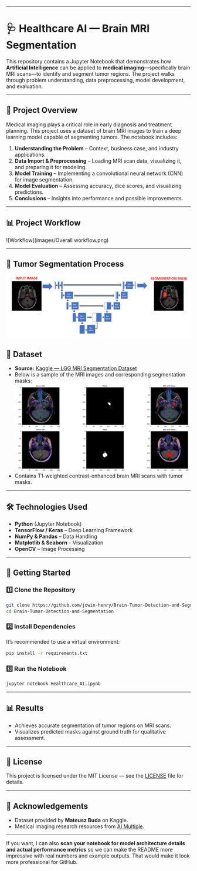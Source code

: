 
---

# 🩺 Healthcare AI — Brain MRI Segmentation

This repository contains a Jupyter Notebook that demonstrates how **Artificial Intelligence** can be applied to **medical imaging**—specifically brain MRI scans—to identify and segment tumor regions. The project walks through problem understanding, data preprocessing, model development, and evaluation.

---



## 📌 Project Overview

Medical imaging plays a critical role in early diagnosis and treatment planning. This project uses a dataset of brain MRI images to train a deep learning model capable of segmenting tumors.
The notebook includes:

1. **Understanding the Problem** – Context, business case, and industry applications.
2. **Data Import & Preprocessing** – Loading MRI scan data, visualizing it, and preparing it for modeling.
3. **Model Training** – Implementing a convolutional neural network (CNN) for image segmentation.
4. **Model Evaluation** – Assessing accuracy, dice scores, and visualizing predictions.
5. **Conclusions** – Insights into performance and possible improvements.

---
## 📊 Project Workflow

![Workflow](images/Overall workflow.png)

---

## 🧠 Tumor Segmentation Process

![Seg](images/segm.png)

## 📂 Dataset

* **Source:** [Kaggle — LGG MRI Segmentation Dataset](https://www.kaggle.com/mateuszbuda/lgg-mri-segmentation)
* Below is a sample of the MRI images and corresponding segmentation masks:
![MRI](images/dataset.png)
* Contains T1-weighted contrast-enhanced brain MRI scans with tumor masks.

---

## 🛠️ Technologies Used

* **Python** (Jupyter Notebook)
* **TensorFlow / Keras** – Deep Learning Framework
* **NumPy & Pandas** – Data Handling
* **Matplotlib & Seaborn** – Visualization
* **OpenCV** – Image Processing

---

## 🚀 Getting Started

### 1️⃣ Clone the Repository

```bash
git clone https://github.com/jowin-henry/Brain-Tumor-Detection-and-Segmentation.git
cd Brain-Tumor-Detection-and-Segmentation
```

### 2️⃣ Install Dependencies

It’s recommended to use a virtual environment:

```bash
pip install -r requirements.txt
```

### 3️⃣ Run the Notebook

```bash
jupyter notebook Healthcare_AI.ipynb
```

---

## 📊 Results

* Achieves accurate segmentation of tumor regions on MRI scans.
* Visualizes predicted masks against ground truth for qualitative assessment.

---

## 📜 License

This project is licensed under the MIT License — see the [LICENSE](LICENSE) file for details.

---

## 🙌 Acknowledgements

* Dataset provided by **Mateusz Buda** on Kaggle.
* Medical imaging research resources from [AI Multiple](https://research.aimultiple.com).

---

If you want, I can also **scan your notebook for model architecture details and actual performance metrics** so we can make the README more impressive with real numbers and example outputs. That would make it look more professional for GitHub.
